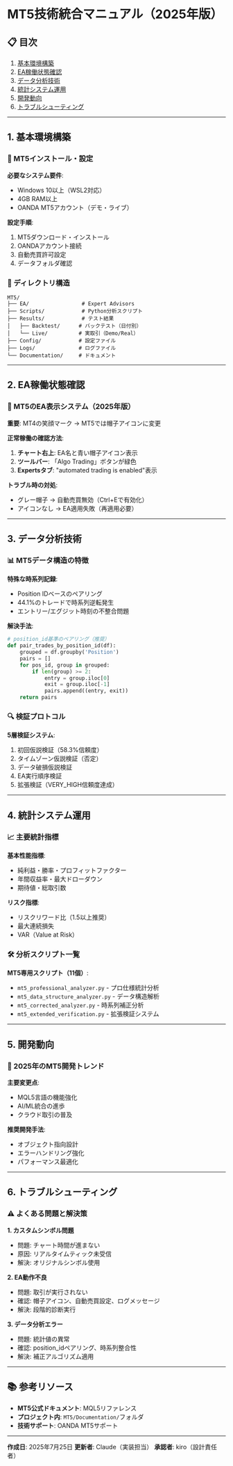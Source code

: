 # MT5技術統合マニュアル（2025年版）

## 📋 目次
1. [基本環境構築](#基本環境構築)
2. [EA稼働状態確認](#ea稼働状態確認)
3. [データ分析技術](#データ分析技術)
4. [統計システム運用](#統計システム運用)
5. [開発動向](#開発動向)
6. [トラブルシューティング](#トラブルシューティング)

---

## 1. 基本環境構築

### 🔧 MT5インストール・設定
**必要なシステム要件**:
- Windows 10以上（WSL2対応）
- 4GB RAM以上
- OANDA MT5アカウント（デモ・ライブ）

**設定手順**:
1. MT5ダウンロード・インストール
2. OANDAアカウント接続
3. 自動売買許可設定
4. データフォルダ確認

### 📁 ディレクトリ構造
```
MT5/
├── EA/                 # Expert Advisors
├── Scripts/            # Python分析スクリプト
├── Results/            # テスト結果
│   ├── Backtest/      # バックテスト（日付別）
│   └── Live/          # 実取引（Demo/Real）
├── Config/            # 設定ファイル
├── Logs/              # ログファイル
└── Documentation/     # ドキュメント
```

---

## 2. EA稼働状態確認

### 🎩 MT5のEA表示システム（2025年版）
**重要**: MT4の笑顔マーク → MT5では帽子アイコンに変更

**正常稼働の確認方法**:
1. **チャート右上**: EA名と青い帽子アイコン表示
2. **ツールバー**: 「Algo Trading」ボタンが緑色
3. **Expertsタブ**: "automated trading is enabled"表示

**トラブル時の対処**:
- グレー帽子 → 自動売買無効（Ctrl+Eで有効化）
- アイコンなし → EA適用失敗（再適用必要）

---

## 3. データ分析技術

### 📊 MT5データ構造の特徴
**特殊な時系列記録**:
- Position IDベースのペアリング
- 44.1%のトレードで時系列逆転発生
- エントリー/エグジット時刻の不整合問題

**解決手法**:
```python
# position_id基準のペアリング（推奨）
def pair_trades_by_position_id(df):
    grouped = df.groupby('Position')
    pairs = []
    for pos_id, group in grouped:
        if len(group) >= 2:
            entry = group.iloc[0]
            exit = group.iloc[-1]
            pairs.append((entry, exit))
    return pairs
```

### 🔍 検証プロトコル
**5層検証システム**:
1. 初回仮説検証（58.3%信頼度）
2. タイムゾーン仮説検証（否定）
3. データ破損仮説検証
4. EA実行順序検証
5. 拡張検証（VERY_HIGH信頼度達成）

---

## 4. 統計システム運用

### 📈 主要統計指標
**基本性能指標**:
- 純利益・勝率・プロフィットファクター
- 年間収益率・最大ドローダウン
- 期待値・総取引数

**リスク指標**:
- リスクリワード比（1.5以上推奨）
- 最大連続損失
- VAR（Value at Risk）

### 🛠️ 分析スクリプト一覧
**MT5専用スクリプト（11個）**:
- `mt5_professional_analyzer.py` - プロ仕様統計分析
- `mt5_data_structure_analyzer.py` - データ構造解析
- `mt5_corrected_analyzer.py` - 時系列補正分析
- `mt5_extended_verification.py` - 拡張検証システム

---

## 5. 開発動向

### 🔄 2025年のMT5開発トレンド
**主要変更点**:
- MQL5言語の機能強化
- AI/ML統合の進歩
- クラウド取引の普及

**推奨開発手法**:
- オブジェクト指向設計
- エラーハンドリング強化
- パフォーマンス最適化

---

## 6. トラブルシューティング

### ⚠️ よくある問題と解決策

**1. カスタムシンボル問題**
- 問題: チャート時間が進まない
- 原因: リアルタイムティック未受信
- 解決: オリジナルシンボル使用

**2. EA動作不良**
- 問題: 取引が実行されない
- 確認: 帽子アイコン、自動売買設定、ログメッセージ
- 解決: 段階的診断実行

**3. データ分析エラー**
- 問題: 統計値の異常
- 確認: position_idペアリング、時系列整合性
- 解決: 補正アルゴリズム適用

---

## 📚 参考リソース
- **MT5公式ドキュメント**: MQL5リファレンス
- **プロジェクト内**: `MT5/Documentation/`フォルダ
- **技術サポート**: OANDA MT5サポート

---
**作成日**: 2025年7月25日
**更新者**: Claude（実装担当）
**承認者**: kiro（設計責任者）
